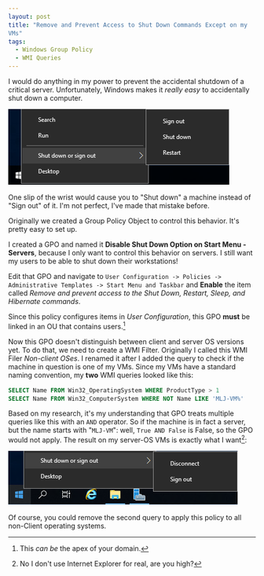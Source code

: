 ```yaml
---
layout: post
title: "Remove and Prevent Access to Shut Down Commands Except on my
VMs"
tags:
  - Windows Group Policy
  - WMI Queries
---
```


I would do anything in my power to prevent the accidental shutdown of a
critical server. Unfortunately, Windows makes it *really easy* to
accidentally shut down a computer.

![Windows Start Menu - With Shut Down Commands Available](/content/2019-10-25/with_shutdown_commands.png)

One slip of the wrist would cause you to "Shut down" a machine instead
of "Sign out" of it. I'm not perfect, I've made that mistake before.

Originally we created a Group Policy Object to control this behavior.
It's pretty easy to set up. 

I created a GPO and named it **Disable Shut Down Option on Start Menu -
Servers**, because I only want to control this behavior on servers. I
still want my users to be able to shut down their workstations!

Edit that GPO and navigate to `User Configuration -> Policies ->
Administrative Templates -> Start Menu and Taskbar` and **Enable**
the item called *Remove and prevent access to the Shut Down, Restart,
Sleep, and Hibernate commands*.

Since this policy configures items in *User Configuration*, this GPO
**must** be linked in an OU that contains users.[^1]

Now this GPO doesn't distinguish between client and server OS versions
yet. To do that, we need to create a WMI Filter. Originally I called
this WMI Filer *Non-client OSes*. I renamed it after I added the query
to check if the machine in question is one of my VMs. Since my VMs have
a standard naming convention, my **two** WMI queries looked like this:

```sql
SELECT Name FROM Win32_OperatingSystem WHERE ProductType > 1
SELECT Name FROM Win32_ComputerSystem WHERE NOT Name LIKE 'MLJ-VM%'
```

Based on my research, it's my understanding that GPO treats multiple
queries like this with an `AND` operator. So if the machine is in fact a
server, but the name starts with "`MLJ-VM`": well, `True AND False` is
False, so the GPO would not apply. The result on my server-OS VMs is
exactly what I want[^2]:

![Windows Start Menu - Without Shut Down Commands Available](/content/2019-10-25/without_shutdown_commands.png)

Of course, you could remove the second query to apply this policy to all
non-Client operating systems.

[^1]: This *can be* the apex of your domain.
[^2]: No I don't use Internet Explorer for real, are you high?